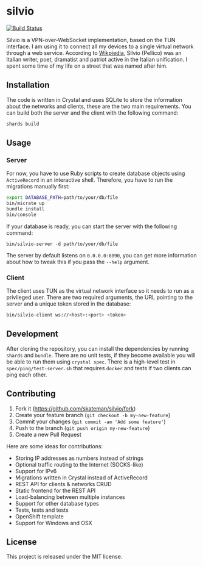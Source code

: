 # silvio
[![Build Status](https://travis-ci.org/skateman/silvio.svg?branch=master)](https://travis-ci.org/skateman/silvio)

Silvio is a VPN-over-WebSocket implementation, based on the TUN interface. I am using it to connect all my devices to a single virtual network through a web service. According to [Wikpiedia](https://en.wikipedia.org/wiki/Silvio_Pellico), Silvio (Pellico) was an Italian writer, poet, dramatist and patriot active in the Italian unification. I spent some time of my life on a street that was named after him.

## Installation

The code is written in Crystal and uses SQLite to store the information about the networks and clients, these are the two main requirements. You can build both the server and the client with the following command:
```sh
shards build
```

## Usage

### Server

For now, you have to use Ruby scripts to create database objects using `ActiveRecord` in an interactive shell. Therefore, you have to run the migrations manually first:

```sh
export DATABASE_PATH=path/to/your/db/file
bin/micrate up
bundle install
bin/console
```

If your database is ready, you can start the server with the following command:
```
bin/silvio-server -d path/to/your/db/file
```
The server by default listens on `0.0.0.0:8090`, you can get more information about how to tweak this if you pass the `--help` argument.

### Client

The client uses TUN as the virtual network interface so it needs to run as a privileged user. There are two required arguments, the URL pointing to the server and a unique token stored in the database:
```sh
bin/silvio-client ws://<host>:<port> <token>
```

## Development

After cloning the repository, you can install the dependencies by running `shards` and `bundle`. There are no unit tests, if they become available you will be able to run them using `crystal spec`. There is a high-level test in `spec/ping/test-server.sh` that requires `docker` and tests if two clients can ping each other.

## Contributing

1. Fork it (<https://github.com/skateman/silvio/fork>)
2. Create your feature branch (`git checkout -b my-new-feature`)
3. Commit your changes (`git commit -am 'Add some feature'`)
4. Push to the branch (`git push origin my-new-feature`)
5. Create a new Pull Request

Here are some ideas for contributions:
* Storing IP addresses as numbers instead of strings
* Optional traffic routing to the Internet (SOCKS-like)
* Support for IPv6
* Migrations written in Crystal instead of ActiveRecord
* REST API for clients & networks CRUD
* Static frontend for the REST API
* Load-balancing between multiple instances
* Support for other database types
* Tests, tests and tests
* OpenShift template
* Support for Windows and OSX

## License

This project is released under the MIT license.
